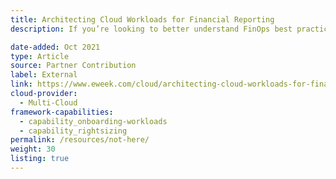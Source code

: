 ```yaml
---
title: Architecting Cloud Workloads for Financial Reporting
description: If you’re looking to better understand FinOps best practices for architecting your cloud workloads, you'll find the case study outlined helpful and practical.

date-added: Oct 2021
type: Article
source: Partner Contribution
label: External
link: https://www.eweek.com/cloud/architecting-cloud-workloads-for-financial-reporting-best-practices/
cloud-provider: 
  - Multi-Cloud
framework-capabilities:
  - capability_onboarding-workloads
  - capability_rightsizing
permalink: /resources/not-here/
weight: 30
listing: true
---
```

